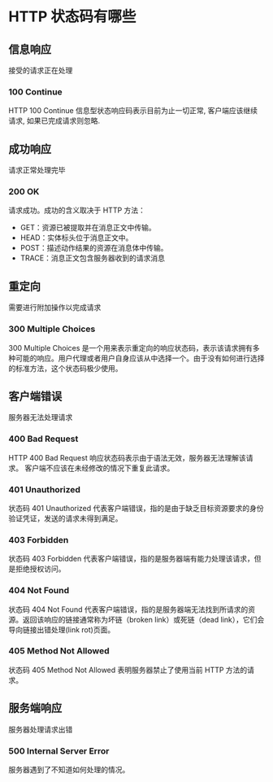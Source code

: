 # HTTP 状态码有哪些

## 信息响应

接受的请求正在处理

### 100 Continue

HTTP 100 Continue 信息型状态响应码表示目前为止一切正常, 客户端应该继续请求, 如果已完成请求则忽略.

## 成功响应

请求正常处理完毕

### 200 OK

请求成功。成功的含义取决于 HTTP 方法：

- GET：资源已被提取并在消息正文中传输。
- HEAD：实体标头位于消息正文中。
- POST：描述动作结果的资源在消息体中传输。
- TRACE：消息正文包含服务器收到的请求消息

## 重定向

需要进行附加操作以完成请求

### 300 Multiple Choices

300 Multiple Choices 是一个用来表示重定向的响应状态码，表示该请求拥有多种可能的响应。用户代理或者用户自身应该从中选择一个。由于没有如何进行选择的标准方法，这个状态码极少使用。

## 客户端错误

服务器无法处理请求

### 400 Bad Request

HTTP 400 Bad Request 响应状态码表示由于语法无效，服务器无法理解该请求。 客户端不应该在未经修改的情况下重复此请求。

### 401 Unauthorized

状态码 401 Unauthorized 代表客户端错误，指的是由于缺乏目标资源要求的身份验证凭证，发送的请求未得到满足。

### 403 Forbidden

状态码 403 Forbidden 代表客户端错误，指的是服务器端有能力处理该请求，但是拒绝授权访问。

### 404 Not Found

状态码 404 Not Found 代表客户端错误，指的是服务器端无法找到所请求的资源。返回该响应的链接通常称为坏链（broken link）或死链（dead link），它们会导向链接出错处理(link rot)页面。

### 405 Method Not Allowed

状态码 405 Method Not Allowed 表明服务器禁止了使用当前 HTTP 方法的请求。

## 服务端响应

服务器处理请求出错

### 500 Internal Server Error

服务器遇到了不知道如何处理的情况。
